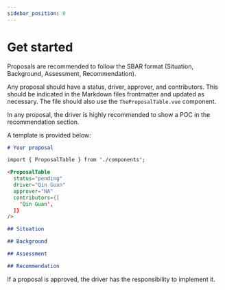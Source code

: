 ```yaml
---
sidebar_position: 0
---
```


# Get started

Proposals are recommended to follow the SBAR format (Situation, Background, Assessment, Recommendation).

Any proposal should have a status, driver, approver, and contributors. This should be indicated in the Markdown files frontmatter and updated as necessary. The file should also use the `TheProposalTable.vue` component.

In any proposal, the driver is highly recommended to show a POC in the recommendation section.

A template is provided below:

```md
# Your proposal

import { ProposalTable } from './components';

<ProposalTable
  status="pending"
  driver="Qin Guan"
  approver="NA"
  contributors={[
    'Qin Guan',
  ]}
/>

## Situation

## Background

## Assessment

## Recommendation
```

If a proposal is approved, the driver has the responsibility to implement it.
